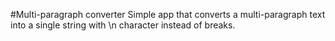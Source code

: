 #Multi-paragraph converter
Simple app that converts a multi-paragraph text into a single string with \n character instead of breaks.